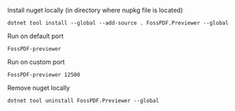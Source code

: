 ﻿Install nuget locally (in directory where nupkg file is located)

```
dotnet tool install --global --add-source . FossPDF.Previewer --global
```

Run on default port

```
FossPDF-previewer
```

Run on custom port

```
FossPDF-previewer 12500
```

Remove nuget locally 

```
dotnet tool uninstall FossPDF.Previewer --global
```
